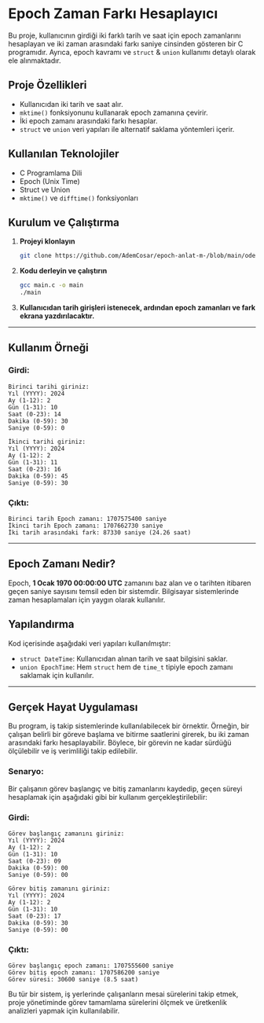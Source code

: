 # Epoch Zaman Farkı Hesaplayıcı

Bu proje, kullanıcının girdiği iki farklı tarih ve saat için epoch zamanlarını hesaplayan ve iki zaman arasındaki farkı saniye cinsinden gösteren bir C programıdır. Ayrıca, epoch kavramı ve `struct` & `union` kullanımı detaylı olarak ele alınmaktadır.

## Proje Özellikleri

- Kullanıcıdan iki tarih ve saat alır.
- `mktime()` fonksiyonunu kullanarak epoch zamanına çevirir.
- İki epoch zamanı arasındaki farkı hesaplar.
- `struct` ve `union` veri yapıları ile alternatif saklama yöntemleri içerir.

## Kullanılan Teknolojiler

- C Programlama Dili
- Epoch (Unix Time)
- Struct ve Union
- `mktime()` ve `difftime()` fonksiyonları

## Kurulum ve Çalıştırma

1. **Projeyi klonlayın**

   ```bash
   git clone https://github.com/AdemCosar/epoch-anlat-m-/blob/main/odev/main.c
   ```

2. **Kodu derleyin ve çalıştırın**

   ```bash
   gcc main.c -o main
   ./main
   ```

3. **Kullanıcıdan tarih girişleri istenecek, ardından epoch zamanları ve fark ekrana yazdırılacaktır.**

---

## Kullanım Örneği

### Girdi:

```
Birinci tarihi giriniz:
Yıl (YYYY): 2024
Ay (1-12): 2
Gün (1-31): 10
Saat (0-23): 14
Dakika (0-59): 30
Saniye (0-59): 0

İkinci tarihi giriniz:
Yıl (YYYY): 2024
Ay (1-12): 2
Gün (1-31): 11
Saat (0-23): 16
Dakika (0-59): 45
Saniye (0-59): 30
```

### Çıktı:

```
Birinci tarih Epoch zamanı: 1707575400 saniye
İkinci tarih Epoch zamanı: 1707662730 saniye
İki tarih arasındaki fark: 87330 saniye (24.26 saat)
```

---

## Epoch Zamanı Nedir?

Epoch, **1 Ocak 1970 00:00:00 UTC** zamanını baz alan ve o tarihten itibaren geçen saniye sayısını temsil eden bir sistemdir. Bilgisayar sistemlerinde zaman hesaplamaları için yaygın olarak kullanılır.

## Yapılandırma

Kod içerisinde aşağıdaki veri yapıları kullanılmıştır:

- `struct DateTime`: Kullanıcıdan alınan tarih ve saat bilgisini saklar.
- `union EpochTime`: Hem `struct` hem de `time_t` tipiyle epoch zamanı saklamak için kullanılır.

---

## Gerçek Hayat Uygulaması

Bu program, iş takip sistemlerinde kullanılabilecek bir örnektir. Örneğin, bir çalışan belirli bir göreve başlama ve bitirme saatlerini girerek, bu iki zaman arasındaki farkı hesaplayabilir. Böylece, bir görevin ne kadar sürdüğü ölçülebilir ve iş verimliliği takip edilebilir.

### **Senaryo:**
Bir çalışanın görev başlangıç ve bitiş zamanlarını kaydedip, geçen süreyi hesaplamak için aşağıdaki gibi bir kullanım gerçekleştirilebilir:

### Girdi:
```
Görev başlangıç zamanını giriniz:
Yıl (YYYY): 2024
Ay (1-12): 2
Gün (1-31): 10
Saat (0-23): 09
Dakika (0-59): 00
Saniye (0-59): 00

Görev bitiş zamanını giriniz:
Yıl (YYYY): 2024
Ay (1-12): 2
Gün (1-31): 10
Saat (0-23): 17
Dakika (0-59): 30
Saniye (0-59): 00
```

### Çıktı:
```
Görev başlangıç epoch zamanı: 1707555600 saniye
Görev bitiş epoch zamanı: 1707586200 saniye
Görev süresi: 30600 saniye (8.5 saat)
```

Bu tür bir sistem, iş yerlerinde çalışanların mesai sürelerini takip etmek, proje yönetiminde görev tamamlama sürelerini ölçmek ve üretkenlik analizleri yapmak için kullanılabilir.

